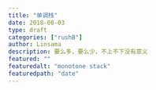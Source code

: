```yaml
---
title: "单调栈"
date: 2018-08-03
type: draft
categories: ["rushB"]
author: Linsama
description: 要么多，要么少，不上不下没有意义
featured: ""
featuredalt: "monotone stack"
featuredpath: "date"
---
```

